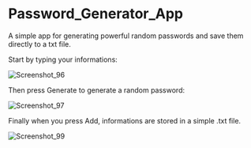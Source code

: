 # Password_Generator_App
A simple app for generating powerful random passwords and save them directly to a txt file.

Start by typing your informations:

![Screenshot_96](https://user-images.githubusercontent.com/104036788/188271319-99d32e1e-e150-48eb-8a81-6b5a8d4cb3a1.jpg)

Then press Generate to generate a random password:

![Screenshot_97](https://user-images.githubusercontent.com/104036788/188271332-4fc59361-cb26-41b8-beee-8d298107828e.jpg)

Finally when you press Add, informations are stored in a simple .txt file.

![Screenshot_99](https://user-images.githubusercontent.com/104036788/188271375-692ea3d0-29f2-43e0-b14d-aca27727609a.jpg)
